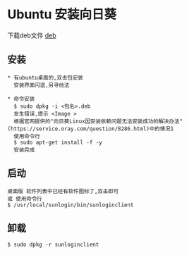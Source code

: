 
# Ubuntu 安装向日葵

下载deb文件	[deb](https://sunlogin.oray.com/download/linux)

## 安装
	* 有ubuntu桌面的,双击包安装
	  安装界面闪退,另寻他法

	* 命令安装
	  $ sudo dpkg -i <包名>.deb
	  发生错误,提示 <Image >
	  根据官网提供的"向日葵Linux因安装依赖问题无法安装成功的解决办法"(https://service.oray.com/question/8286.html)中的情况1
	  使用命令行
	  $ sudo apt-get install -f -y
	  安装完成
	
## 启动
	桌面版 软件列表中已经有软件图标了,双击即可
	或 使用命令行
	$ /usr/local/sunlogin/bin/sunloginclient
	
## 卸载
	$ sudo dpkg -r sunloginclient